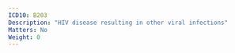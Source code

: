 ```yaml
---
ICD10: B203
Description: "HIV disease resulting in other viral infections"
Matters: No
Weight: 0
---
```


